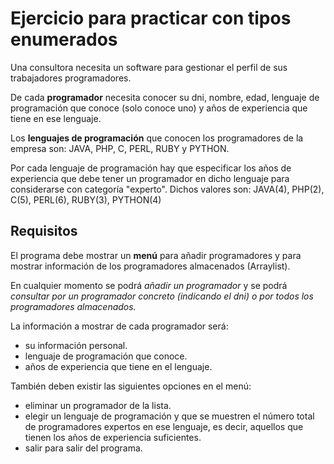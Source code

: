 # Ejercicio para practicar con tipos enumerados

Una consultora necesita un software para gestionar el perfil de sus trabajadores programadores.

De cada **programador** necesita conocer su dni, nombre, edad, lenguaje de programación que conoce (solo conoce uno) y años de experiencia que tiene en ese lenguaje.

Los **lenguajes de programación** que conocen los programadores de la empresa son: JAVA, PHP, C, PERL, RUBY y PYTHON.

Por cada lenguaje de programación hay que especificar los años de experiencia que debe tener un programador en dicho lenguaje para considerarse con categoría "experto".
Dichos valores son:
    JAVA(4), PHP(2), C(5), PERL(6), RUBY(3), PYTHON(4)


## Requisitos


El programa debe mostrar un **menú** para añadir programadores y para mostrar información de los programadores almacenados (Arraylist).

En cualquier momento se podrá *añadir un programador* y se podrá *consultar por un programador concreto (indicando el dni) o por todos los programadores almacenados.*

La información a mostrar de cada programador será:
- su información personal.
- lenguaje de programación que conoce.
- años de experiencia que tiene en el lenguaje.

También deben existir las siguientes opciones en el menú:

- eliminar un programador de la lista.
- elegir un lenguaje de programación y que se muestren el número total de programadores expertos en ese lenguaje, es decir, aquellos que tienen los años de experiencia suficientes.
- salir para salir del programa.






